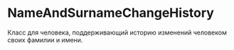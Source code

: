 # NameAndSurnameChangeHistory
Класс для человека, поддерживающий историю изменений человеком своих фамилии и имени.
